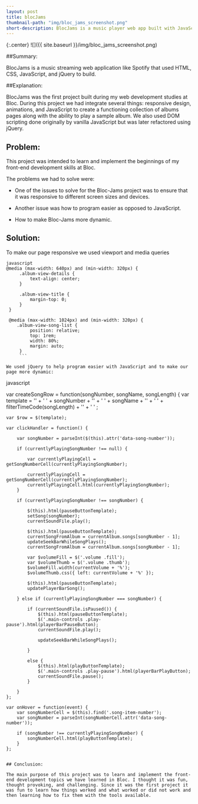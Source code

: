 ```yaml
---
layout: post
title: blocJams
thumbnail-path: "img/bloc_jams_screenshot.png"
short-description: BlocJams is a music player web app built with JavaScript and jQuery.
---
```


{:.center}
![]({{ site.baseurl }}/img/bloc_jams_screenshot.png)

##Summary:

BlocJams is a music streaming web application like Spotify that used HTML, CSS, JavaScript, and jQuery to build.

##Explanation:

BlocJams was the first project built during my web development studies at Bloc. During this project we had integrate several things: responsive design, animations, and JavaScript to create a functioning collection of albums pages along with the ability to play a sample album. We also used DOM scripting done originally by vanilla JavaScript but was later refactored using jQuery.

## Problem:

This project was intended to learn and implement the beginnings of my front-end development skills at Bloc.

The problems we had to solve were:

* One of the issues to solve for the Bloc-Jams project was to ensure that it was responsive to different screen sizes and devices.

* Another issue was how to program easier as opposed to JavaScript.

* How to make Bloc-Jams more dynamic.

## Solution:

To make our page responsive we used viewport and media queries

```
javascript
@media (max-width: 640px) and (min-width: 320px) {
     .album-view-details {
         text-align: center;
     }

     .album-view-title {
         margin-top: 0;
     }
 }

 @media (max-width: 1024px) and (min-width: 320px) {
    .album-view-song-list {
         position: relative;
         top: 1rem;
         width: 80%;
         margin: auto;
     }
     ```

We used jQuery to help program easier with JavaScript and to make our page more dynamic:

```
javascript

var createSongRow = function(songNumber, songName, songLength) {
    var template =
        '<tr class="album-view-song-item">'
    + '     <td class="song-item-number" data-song-number="' + songNumber + '">' + songNumber + '</td>'
    + '     <td class="song-item-title">' + songName + '</td>'
    + '     <td class="song-item-duration">' + filterTimeCode(songLength) + '</td>'
    + '     </tr>'
    ;

    var $row = $(template);

    var clickHandler = function() {

        var songNumber = parseInt($(this).attr('data-song-number'));

        if (currentlyPlayingSongNumber !== null) {

            var currentlyPlayingCell = getSongNumberCell(currentlyPlayingSongNumber);

            currentlyPlayingCell = getSongNumberCell(currentlyPlayingSongNumber);
            currentlyPlayingCell.html(currentlyPlayingSongNumber);
        }

        if (currentlyPlayingSongNumber !== songNumber) {

            $(this).html(pauseButtonTemplate);
            setSong(songNumber);
            currentSoundFile.play();

            $(this).html(pauseButtonTemplate);
            currentSongFromAlbum = currentAlbum.songs[songNumber - 1];
            updateSeekBarWhileSongPlays();
            currentSongFromAlbum = currentAlbum.songs[songNumber - 1];

            var $volumeFill = $('.volume .fill');
            var $volumeThumb = $('.volume .thumb');
            $volumeFill.width(currentVolume + '%');
            $volumeThumb.css({ left: currentVolume + '%' });

            $(this).html(pauseButtonTemplate);
            updatePlayerBarSong();

        } else if (currentlyPlayingSongNumber === songNumber) {

            if (currentSoundFile.isPaused()) {
                $(this).html(pauseButtonTemplate);
                $('.main-controls .play-pause').html(playerBarPauseButton);
                currentSoundFile.play();

                updateSeekBarWhileSongPlays();

            }

            else {
                $(this).html(playButtonTemplate);
                $('.main-controls .play-pause').html(playerBarPlayButton);
                currentSoundFile.pause();
            }

        }
    };

    var onHover = function(event) {
        var songNumberCell = $(this).find('.song-item-number');
        var songNumber = parseInt(songNumberCell.attr('data-song-number'));

        if (songNumber !== currentlyPlayingSongNumber) {
            songNumberCell.html(playButtonTemplate);
        }
    };
```

## Conclusion:

The main purpose of this project was to learn and implement the front-end development topics we have learned in Bloc. I thought it was fun, thought provoking, and challenging. Since it was the first project it was fun to learn how things worked and what worked or did not work and then learning how to fix them with the tools available.
